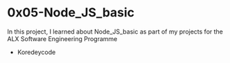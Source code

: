 # 0x05-Node_JS_basic
In this project, I learned about Node_JS_basic as part of my projects for the ALX Software Engineering Programme
* Koredeycode
